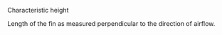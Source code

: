 Characteristic height


<!-- comment -->


Length of the fin as measured perpendicular to the direction of airflow.
